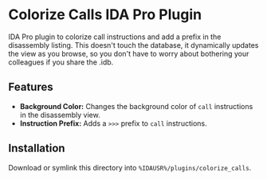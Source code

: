 # Colorize Calls IDA Pro Plugin

IDA Pro plugin to colorize call instructions and add a prefix in the disassembly listing.
This doesn't touch the database, it dynamically updates the view as you browse, so you don't have to worry about bothering your colleagues if you share the .idb.

## Features

-   **Background Color:** Changes the background color of `call` instructions in the disassembly view.
-   **Instruction Prefix:** Adds a `>>>` prefix to `call` instructions.

## Installation

Download or symlink this directory into `%IDAUSR%/plugins/colorize_calls`.
